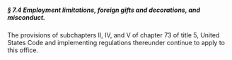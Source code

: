 ##### § 7.4 Employment limitations, foreign gifts and decorations, and misconduct. #####

The provisions of subchapters II, IV, and V of chapter 73 of title 5, United States Code and implementing regulations thereunder continue to apply to this office.